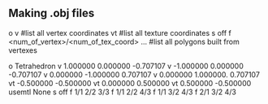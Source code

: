 ## Making .obj files
o <name>
v <vec3>  #list all vertex coordinates
vt <vec2> #list all texture coordinates
s off
f <num_of_vertex>/<num_of_tex_coord> ... #list all polygons built from vertexes 


o Tetrahedron
v   1.000000  0.000000 -0.707107
v  -1.000000  0.000000 -0.707107
v   0.000000 -1.000000  0.707107 
v   0.000000  1.000000. 0.707107
vt -0.500000 -0.500000
vt  0.000000  0.500000
vt  0.500000 -0.500000
usemtl None
s off
f 1/1 2/2 3/3
f 1/1 2/2 4/3
f 1/1 3/2 4/3
f 2/1 3/2 4/3